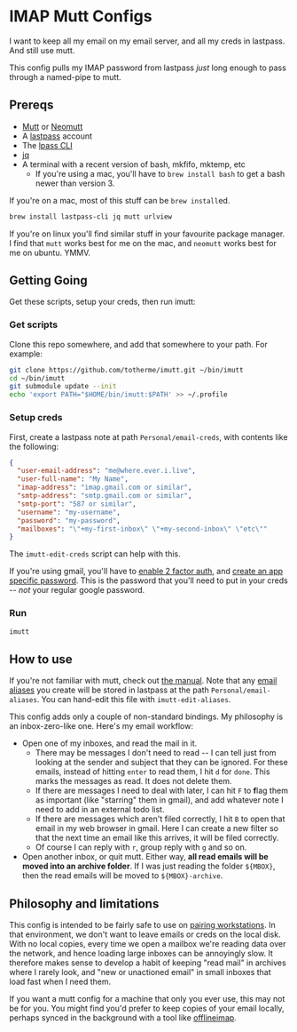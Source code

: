 # IMAP Mutt Configs

I want to keep all my email on my email server, and all my creds in lastpass. And still use mutt.

This config pulls my IMAP password from lastpass _just_ long enough to pass through a named-pipe to mutt.

## Prereqs

- [Mutt](http://www.mutt.org/) or [Neomutt](https://neomutt.org/)
- A [lastpass](https://www.lastpass.com/) account
- The [lpass CLI](https://github.com/lastpass/lastpass-cli)
- [jq](https://stedolan.github.io/jq/)
- A terminal with a recent version of bash, mkfifo, mktemp, etc
  + If you're using a mac, you'll have to `brew install bash` to get a bash
    newer than version 3.

If you're on a mac, most of this stuff can be `brew install`ed.
```sh
brew install lastpass-cli jq mutt urlview
```

If you're on linux you'll find similar stuff in your favourite package manager.
I find that `mutt` works best for me on the mac, and `neomutt` works best for me
on ubuntu. YMMV.

## Getting Going

Get these scripts, setup your creds, then run imutt:

### Get scripts

Clone this repo somewhere, and add that somewhere to your path. For example:

```bash
git clone https://github.com/totherme/imutt.git ~/bin/imutt
cd ~/bin/imutt
git submodule update --init
echo 'export PATH="$HOME/bin/imutt:$PATH' >> ~/.profile
```

### Setup creds
First, create a lastpass note at path `Personal/email-creds`, with contents like the following:

```json
{
  "user-email-address": "me@where.ever.i.live",
  "user-full-name": "My Name",
  "imap-address": "imap.gmail.com or similar",
  "smtp-address": "smtp.gmail.com or similar",
  "smtp-port": "587 or similar",
  "username": "my-username",
  "password": "my-password",
  "mailboxes": "\"+my-first-inbox\" \"+my-second-inbox\" \"etc\""
}
```

The `imutt-edit-creds` script can help with this.

If you're using gmail, you'll have to [enable 2 factor
auth](https://support.google.com/accounts/answer/185839?hl=en), and [create an
app specific
password](https://support.google.com/accounts/answer/185833?hl=en). This is the
password that you'll need to put in your creds -- *not* your regular google
password.

### Run

```bash
imutt
```

## How to use

If you're not familiar with mutt, check out [the
manual](http://www.mutt.org/doc/manual/). Note that any [email
aliases](http://www.mutt.org/doc/manual/#intro-alias) you create will be stored
in lastpass at the path `Personal/email-aliases`. You can hand-edit this file
with `imutt-edit-aliases`.

This config adds only a couple of non-standard bindings. My philosophy is an
inbox-zero-like one. Here's my email workflow:

- Open one of my inboxes, and read the mail in it.
  + There may be messages I don't need to read -- I can tell just from looking at
    the sender and subject that they can be ignored. For these emails, instead of
    hitting `enter` to read them, I hit `d` for `done`. This marks the messages as
    read. It does not delete them.
  + If there are messages I need to deal with later, I can hit `F` to **f**lag them as
    important (like "starring" them in gmail), and add whatever note I need to add
    in an external todo list.
  + If there are messages which aren't filed correctly, I hit `B` to open that
    email in my web browser in gmail. Here I can create a new filter so that the
    next time an email like this arrives, it will be filed correctly.
  + Of course I can reply with `r`, group reply with `g` and so on.
- Open another inbox, or quit mutt. Either way, **all read emails will be moved
  into an archive folder**. If I was just reading the folder `${MBOX}`, then the
  read emails will be moved to `${MBOX}-archive`.

## Philosophy and limitations

This config is intended to be fairly safe to use on [pairing
workstations](http://engineering.pivotal.io/categories/pair-programming/). In
that environment, we don't want to leave emails or creds on the local disk. With
no local copies, every time we open a mailbox we're reading data over the
network, and hence loading large inboxes can be annoyingly slow. It therefore
makes sense to develop a habit of keeping "read mail" in archives where I rarely
look, and "new or unactioned email" in small inboxes that load fast when I need
them.

If you want a mutt config for a machine that only you ever use, this may not be
for you. You might find you'd prefer to keep copies of your email locally,
perhaps synced in the background with a tool like
[offlineimap](http://www.offlineimap.org/).
